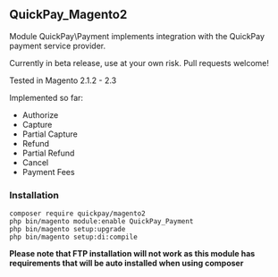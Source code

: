 ## QuickPay_Magento2

Module QuickPay\Payment implements integration with the QuickPay payment service provider.

Currently in beta release, use at your own risk. Pull requests welcome!

Tested in Magento 2.1.2 - 2.3

Implemented so far:
* Authorize
* Capture 
* Partial Capture
* Refund
* Partial Refund
* Cancel
* Payment Fees

### Installation
```
composer require quickpay/magento2
php bin/magento module:enable QuickPay_Payment
php bin/magento setup:upgrade
php bin/magento setup:di:compile
``` 

**Please note that FTP installation will not work as this module has requirements that will be auto installed when using composer**

